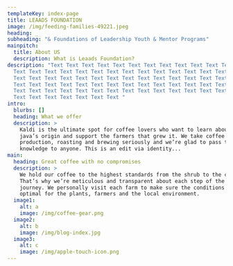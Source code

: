 ```yaml
---
templateKey: index-page
title: LEAADS FOUNDATION
image: /img/feeding-families-49221.jpeg
heading: _
subheading: "& Foundations of Leadership Youth & Mentor Programs"
mainpitch:
  title: About US
  description: What is Leaads Foundation?
description: "Text Text Text Text Text Text Text Text Text Text Text Text Text
  Text Text Text Text Text Text Text Text Text Text Text Text Text Text Text
  Text Text Text Text Text Text Text Text Text Text Text Text Text Text Text
  Text Text Text Text Text Text Text Text Text Text Text Text Text Text Text
  Text Text Text Text Text Text Text Text Text Text Text Text Text Text Text
  Text Text Text Text Text Text Text "
intro:
  blurbs: []
  heading: What we offer
  description: >
    Kaldi is the ultimate spot for coffee lovers who want to learn about their
    java’s origin and support the farmers that grew it. We take coffee
    production, roasting and brewing seriously and we’re glad to pass that
    knowledge to anyone. This is an edit via identity...
main:
  heading: Great coffee with no compromises
  description: >
    We hold our coffee to the highest standards from the shrub to the cup.
    That’s why we’re meticulous and transparent about each step of the coffee’s
    journey. We personally visit each farm to make sure the conditions are
    optimal for the plants, farmers and the local environment.
  image1:
    alt: a
    image: /img/coffee-gear.png
  image2:
    alt: b
    image: /img/blog-index.jpg
  image3:
    alt: c
    image: /img/apple-touch-icon.png
---
```

